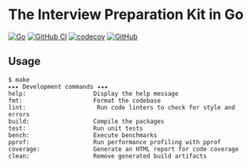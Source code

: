 # The Interview Preparation Kit in Go

[![Go](https://img.shields.io/badge/Go-1.23-blue.svg)](https://golang.org)
[![GitHub CI](https://github.com/arttet/Interview-Preparation-Kit-in-Go/actions/workflows/github-ci.yml/badge.svg?branch=main)](https://github.com/arttet/Interview-Preparation-Kit-in-Go/actions/workflows/github-ci.yml)
[![codecov](https://codecov.io/gh/arttet/Interview-Preparation-Kit-in-Go/branch/main/graph/badge.svg?token=EZQHXFHO0S)](https://codecov.io/gh/arttet/Interview-Preparation-Kit-in-Go)
[![GitHub](https://img.shields.io/github/license/arttet/Interview-Preparation-Kit-in-Go)](https://github.com/arttet/Interview-Preparation-Kit-in-Go/blob/main/LICENSE)


## Usage

```text
$ make
▸▸▸ Development commands ◂◂◂
help:                   Display the help message
fmt:                    Format the codebase
lint:                    Run code linters to check for style and errors
build:                  Compile the packages
test:                   Run unit tests
bench:                  Execute benchmarks
pprof:                  Run performance profiling with pprof
coverage:               Generate an HTML report for code coverage
clean:                  Remove generated build artifacts
```
